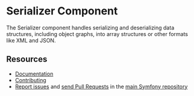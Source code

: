 Serializer Component
====================

The Serializer component handles serializing and deserializing data structures,
including object graphs, into array structures or other formats like XML and
JSON.

Resources
---------

 * [Documentation](https://symfony.com/doc/current/components/serializer.html)
 * [Contributing](https://symfony.com/doc/current/contributing/index.php)
 * [Report issues](https://github.com/symfony/symfony/issues) and
   [send Pull Requests](https://github.com/symfony/symfony/pulls)
   in the [main Symfony repository](https://github.com/symfony/symfony)
